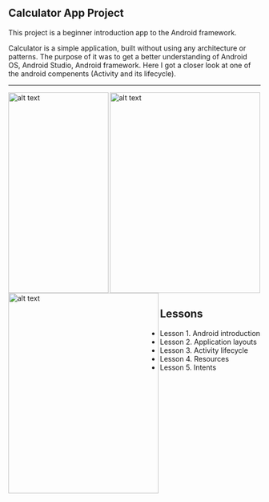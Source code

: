 Calculator App Project
--------------------------

This project is a beginner introduction app to the Android framework.

Calculator is a simple application, built without using any architecture or patterns. The purpose of it was to get a better understanding of Android OS, Android Studio, Android framework. Here I got a closer look at one of the android compenents (Activity and its lifecycle).

--------------------------

<img align="left" src="https://drive.google.com/uc?export=view&id=1_5HDBougWTIOmNSZo_DJ5dqZFcr7I5Xf" alt="alt text" width="200" height="400">

<img align="left" src="https://developer.android.com/guide/platform/images/android-stack_2x.png" alt="alt text" width="300" height="400">

<img src="https://developer.android.com/guide/components/images/activity_lifecycle.png" alt="alt text" width="300" height="400">

Lessons
--------------------------

- Lesson 1. Android introduction
- Lesson 2. Application layouts
- Lesson 3. Activity lifecycle
- Lesson 4. Resources
- Lesson 5. Intents
